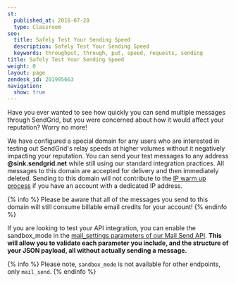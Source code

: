 ```yaml
---
st:
  published_at: 2016-07-20
  type: Classroom
seo:
  title: Safely Test Your Sending Speed
  description: Safely Test Your Sending Speed
  keywords: throughput, through, put, speed, requests, sending
title: Safely Test Your Sending Speed
weight: 0
layout: page
zendesk_id: 201995663
navigation:
  show: true
---
```


Have you ever wanted to see how quickly you can send multiple messages through SendGrid, but you were concerned about how it would affect your reputation? Worry no more!

We have configured a special domain for any users who are interested in testing out SendGrid's relay speeds at higher volumes without it negatively impacting your reputation. You can send your test messages to any address **@sink.sendgrid.net** while still using our standard integration practices. All messages to this domain are accepted for delivery and then immediately deleted. Sending to this domain will not contribute to the [IP warm up process](http://sendgrid.com/docs/User_Guide/warming_up.html) if you have an account with a dedicated IP address.

{% info %} Please be aware that all of the messages you send to this domain will still consume billable email credits for your account! {% endinfo %}


If you are looking to test your API integration, you can enable the sandbox_mode in the [mail_settings parameters of our Mail Send API](https://sendgrid.com/docs/Classroom/Send/v3_Mail_Send/sandbox_mode.html). **This will allow you to validate each parameter you include, and the structure of your JSON payload, all without actually sending a message.**

{% info %}
Please note, `sandbox_mode` is not available for other endpoints, only `mail_send`.
{% endinfo %}

